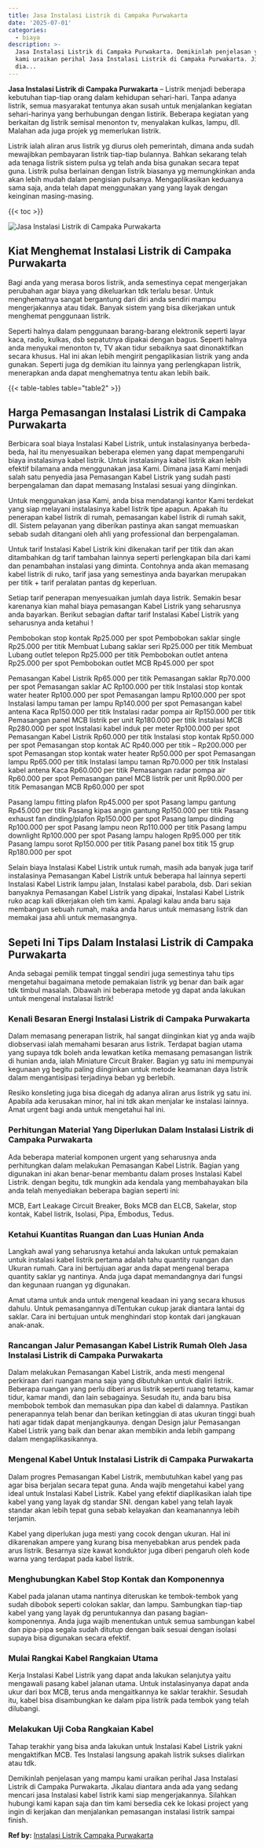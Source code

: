```yaml
---
title: Jasa Instalasi Listrik di Campaka Purwakarta
date: '2025-07-01'
categories:
  - biaya
description: >-
  Jasa Instalasi Listrik di Campaka Purwakarta. Demikinlah penjelasan yang mampu
  kami uraikan perihal Jasa Instalasi Listrik di Campaka Purwakarta. Jikalau
  dia...
---
```


**Jasa Instalasi Listrik di Campaka Purwakarta** – Listrik menjadi beberapa kebutuhan tiap-tiap orang dalam kehidupan sehari-hari. Tanpa adanya listrik, semua masyarakat tentunya akan susah untuk menjalankan kegiatan sehari-harinya yang berhubungan dengan listirik. Beberapa kegiatan yang berkaitan dg listrik semisal menonton tv, menyalakan kulkas, lampu, dll. Malahan ada juga projek yg memerlukan listrik.

Listrik ialah aliran arus listrik yg diurus oleh pemerintah, dimana anda sudah mewajibkan pembayaran listrik tiap-tiap bulannya. Bahkan sekarang telah ada tenaga listrik sistem pulsa yg telah anda bisa gunakan secara tepat guna. Listrik pulsa berlainan dengan listrik biasanya yg memungkinkan anda akan lebih mudah dalam pengisian pulsanya. Mengaplikasikan keduanya sama saja, anda telah dapat menggunakan yang yang layak dengan keinginan masing-masing.

{{< toc >}}

![Jasa Instalasi Listrik di Campaka Purwakarta](/images/instalasi-listrik-murah20.png)

## Kiat Menghemat Instalasi Listrik di Campaka Purwakarta

Bagi anda yang merasa boros listrik, anda semestinya cepat mengerjakan perubahan agar biaya yang dikeluarkan tdk terlalu besar. Untuk menghematnya sangat bergantung dari diri anda sendiri mampu mengerjakannya atau tidak. Banyak sistem yang bisa dikerjakan untuk menghemat penggunaan listrik.

Seperti halnya dalam penggunaan barang-barang elektronik seperti layar kaca, radio, kulkas, dsb sepatutnya dipakai dengan bagus. Seperti halnya anda menyukai menonton tv, TV akan tidur sebaiknya saat dinonaktifkan secara khusus. Hal ini akan lebih mengirit pengaplikasian listrik yang anda gunakan. Seperti juga dg demikian itu lainnya yang perlengkapan listrik, menerapkan anda dapat menghematnya tentu akan lebih baik.

{{< table-tables table="table2" >}}

## Harga Pemasangan Instalasi Listrik di Campaka Purwakarta

Berbicara soal biaya Instalasi Kabel Listrik, untuk instalasinyanya berbeda-beda, hal itu menyesuaikan beberapa elemen yang dapat mempengaruhi biaya instalasinya kabel listrik. Untuk instalasinya kabel listrik akan lebih efektif bilamana anda menggunakan jasa Kami. Dimana jasa Kami menjadi salah satu penyedia jasa Pemasangan Kabel Listrik yang sudah pasti berpengalaman dan dapat memasang Instalasi sesuai yang diinginkan.

Untuk menggunakan jasa Kami, anda bisa mendatangi kantor Kami terdekat yang siap melayani instalasinya kabel listrik tipe apapun. Apakah itu penerapan kabel listrik di rumah, pemasangan kabel listrik di rumah sakit, dll. Sistem pelayanan yang diberikan pastinya akan sangat memuaskan sebab sudah ditangani oleh ahli yang professional dan berpengalaman.

Untuk tarif Instalasi Kabel Listrik kini dikenakan tarif per titik dan akan ditambahkan dg tarif tambahan lainnya seperti perlengkapan bila dari kami dan penambahan instalasi yang diminta. Contohnya anda akan memasang kabel listrik di ruko, tarif jasa yang semestinya anda bayarkan merupakan per titik + tarif peralatan pantas dg keperluan.

Setiap tarif penerapan menyesuaikan jumlah daya listrik. Semakin besar karenanya kian mahal biaya pemasangan Kabel Listrik yang seharusnya anda bayarkan. Berikut sebagian daftar tarif Instalasi Kabel Listrik yang seharusnya anda ketahui !

Pembobokan stop kontak Rp25.000 per spot Pembobokan saklar single Rp25.000 per titik Membuat Lubang saklar seri Rp25.000 per titik Membuat Lubang outlet telepon Rp25.000 per titik Pembobokan outlet antena Rp25.000 per spot Pembobokan outlet MCB Rp45.000 per spot

Pemasangan Kabel Listrik Rp65.000 per titik Pemasangan saklar Rp70.000 per spot Pemasangan saklar AC Rp100.000 per titik Instalasi stop kontak water heater Rp100.000 per spot Pemasangan lampu Rp100.000 per spot Instalasi lampu taman per lampu Rp140.000 per spot Pemasangan kabel antena Kaca Rp150.000 per titik Instalasi radar pompa air Rp150.000 per titik Pemasangan panel MCB listrik per unit Rp180.000 per titik Instalasi MCB Rp280.000 per spot Instalasi kabel induk per meter Rp100.000 per spot Pemasangan Kabel Listrik Rp60.000 per titik Instalasi stop kontak Rp50.000 per spot Pemasangan stop kontak AC Rp40.000 per titik – Rp200.000 per spot Pemasangan stop kontak water heater Rp50.000 per spot Pemasangan lampu Rp65.000 per titik Instalasi lampu taman Rp70.000 per titik Instalasi kabel antena Kaca Rp60.000 per titik Pemasangan radar pompa air Rp60.000 per spot Pemasangan panel MCB listrik per unit Rp90.000 per titik Pemasangan MCB Rp60.000 per spot

Pasang lampu fitting plafon Rp45.000 per spot Pasang lampu gantung Rp45.000 per titik Pasang kipas angin gantung Rp150.000 per titik Pasang exhaust fan dinding/plafon Rp150.000 per spot Pasang lampu dinding Rp100.000 per spot Pasang lampu neon Rp110.000 per titik Pasang lampu downlight Rp100.000 per spot Pasang lampu halogen Rp95.000 per titik Pasang lampu sorot Rp150.000 per titik Pasang panel box titik 15 grup Rp180.000 per spot

Selain biaya Instalasi Kabel Listrik untuk rumah, masih ada banyak juga tarif instalasinya Pemasangan Kabel Listrik untuk beberapa hal lainnya seperti Instalasi Kabel Listrik lampu jalan, Instalasi kabel parabola, dsb. Dari sekian banyaknya Pemasangan Kabel Listrik yang dipakai, Instalasi Kabel Listrik ruko acap kali dikerjakan oleh tim kami. Apalagi kalau anda baru saja membangun sebuah rumah, maka anda harus untuk memasang listrik dan memakai jasa ahli untuk memasangnya.

## Sepeti Ini Tips Dalam Instalasi Listrik di Campaka Purwakarta


Anda sebagai pemilik tempat tinggal sendiri juga semestinya tahu tips mengetahui bagaimana metode pemakaian listrik yg benar dan baik agar tdk timbul masalah. Dibawah ini beberapa metode yg dapat anda lakukan untuk mengenal instalasai listrik!

### Kenali Besaran Energi Instalasi Listrik di Campaka Purwakarta

Dalam memasang penerapan listrik, hal sangat diinginkan kiat yg anda wajib diobservasi ialah memahami besaran arus listrik. Terdapat bagian utama yang supaya tdk boleh anda lewatkan ketika memasang pemasangan listrik di hunian anda, ialah Miniature Circuit Braker. Bagian yg satu ini mempunyai kegunaan yg begitu paling diinginkan untuk metode keamanan daya listrik dalam mengantisipasi terjadinya beban yg berlebih.

Resiko konsleting juga bisa dicegah dg adanya aliran arus listrik yg satu ini. Apabila ada kerusakan minor, hal ini tdk akan menjalar ke instalasi lainnya. Amat urgent bagi anda untuk mengetahui hal ini.

### Perhitungan Material Yang Diperlukan Dalam Instalasi Listrik di Campaka Purwakarta

Ada beberapa material komponen urgent yang seharusnya anda perhitungkan dalam melakukan Pemasangan Kabel Listrik. Bagian yang digunakan ini akan benar-benar membantu dalam proses Instalasi Kabel Listrik. dengan begitu, tdk mungkin ada kendala yang membahayakan bila anda telah menyediakan beberapa bagian seperti ini:

MCB, Eart Leakage Circuit Breaker, Boks MCB dan ELCB, Sakelar, stop kontak, Kabel listrik, Isolasi, Pipa, Embodus, Tedus.

### Ketahui Kuantitas Ruangan dan Luas Hunian Anda

Langkah awal yang seharusnya ketahui anda lakukan untuk pemakaian untuk instalasi kabel listrik pertama adalah tahu quantity ruangan dan Ukuran rumah. Cara ini bertujuan agar anda dapat mengenal berapa quantity saklar yg nantinya. Anda juga dapat memandangnya dari fungsi dan kegunaan ruangan yg digunakan.

Amat utama untuk anda untuk mengenal keadaan ini yang secara khusus dahulu. Untuk pemasangannya diTentukan cukup jarak diantara lantai dg saklar. Cara ini bertujuan untuk menghindari stop kontak dari jangkauan anak-anak.

### Rancangan Jalur Pemasangan Kabel Listrik Rumah Oleh Jasa Instalasi Listrik di Campaka Purwakarta

Dalam melakukan Pemasangan Kabel Listrik, anda mesti mengenal perkiraan dari ruangan mana saja yang dibutuhkan untuk dialiri listrik. Beberapa ruangan yang perlu diberi arus listrik seperti ruang tetamu, kamar tidur, kamar mandi, dan lain sebagainya. Sesudah itu, anda baru bisa membobok tembok dan memasukan pipa dan kabel di dalamnya. Pastikan penerapannya telah benar dan berikan ketinggian di atas ukuran tinggi buah hati agar tidak dapat menjangkaunya. dengan Design jalur Pemasangan Kabel Listrik yang baik dan benar akan membikin anda lebih gampang dalam mengaplikasikannya.

### Mengenal Kabel Untuk Instalasi Listrik di Campaka Purwakarta

Dalam progres Pemasangan Kabel Listrik, membutuhkan kabel yang pas agar bisa berjalan secara tepat guna. Anda wajib mengetahui kabel yang ideal untuk Instalasi Kabel Listrik. Kabel yang efektif diaplikasikan ialah tipe kabel yang yang layak dg standar SNI. dengan kabel yang telah layak standar akan lebih tepat guna sebab kelayakan dan keamanannya lebih terjamin.

Kabel yang diperlukan juga mesti yang cocok dengan ukuran. Hal ini dikarenakan ampere yang kurang bisa menyebabkan arus pendek pada arus listrik. Besarnya size kawat konduktor juga diberi pengaruh oleh kode warna yang terdapat pada kabel listrik.

### Menghubungkan Kabel Stop Kontak dan Komponennya

Kabel pada jalanan utama nantinya diteruskan ke tembok-tembok yang sudah dibobok seperti colokan saklar, dan lampu. Sambungkan tiap-tiap kabel yang yang layak dg peruntukannya dan pasang bagian-komponennya. Anda juga wajib menentukan untuk semua sambungan kabel dan pipa-pipa segala sudah ditutup dengan baik sesuai dengan isolasi supaya bisa digunakan secara efektif.

### Mulai Rangkai Kabel Rangkaian Utama

Kerja Instalasi Kabel Listrik yang dapat anda lakukan selanjutya yaitu mengawali pasang kabel jalanan utama. Untuk instalasinyanya dapat anda ukur dari box MCB, terus anda mengaitkannya ke saklar terakhir. Sesudah itu, kabel bisa disambungkan ke dalam pipa listrik pada tembok yang telah dilubangi.

### Melakukan Uji Coba Rangkaian Kabel

Tahap terakhir yang bisa anda lakukan untuk Instalasi Kabel Listrik yakni mengaktifkan MCB. Tes Instalasi langsung apakah listrik sukses dialirkan atau tdk.

Demikinlah penjelasan yang mampu kami uraikan perihal Jasa Instalasi Listrik di Campaka Purwakarta. Jikalau diantara anda ada yang sedang mencari jasa Instalasi kabel listrik kami siap mengerjakannya. Silahkan hubungi kami kapan saja dan tim kami bersedia cek ke lokasi project yang ingin di kerjakan dan menjalankan pemasangan instalasi listrik sampai finish.

**Ref by:** [Instalasi Listrik Campaka Purwakarta](https://id.wikipedia.org/wiki/Instalasi)

